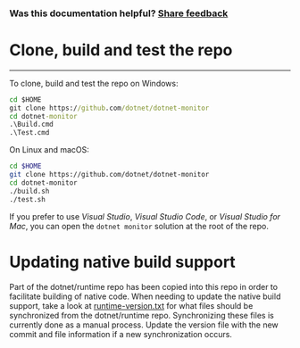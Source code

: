 
### Was this documentation helpful? [Share feedback](https://www.research.net/r/DGDQWXH?src=documentation%2Fbuilding)

# Clone, build and test the repo
------------------------------

To clone, build and test the repo on Windows:

```cmd
cd $HOME
git clone https://github.com/dotnet/dotnet-monitor
cd dotnet-monitor
.\Build.cmd
.\Test.cmd
```


On Linux and macOS:

```bash
cd $HOME
git clone https://github.com/dotnet/dotnet-monitor
cd dotnet-monitor
./build.sh
./test.sh
```

If you prefer to use *Visual Studio*, *Visual Studio Code*, or *Visual Studio for Mac*, you can open the `dotnet monitor` solution at the root of the repo.

# Updating native build support

Part of the dotnet/runtime repo has been copied into this repo in order to facilitate building of native code. When needing to update the native build support, take a look at [runtime-version.txt](https://github.com/dotnet/dotnet-monitor/blob/main/src/external/runtime-version.txt) for what files should be synchronized from the dotnet/runtime repo. Synchronizing these files is currently done as a manual process. Update the version file with the new commit and file information if a new synchronization occurs.